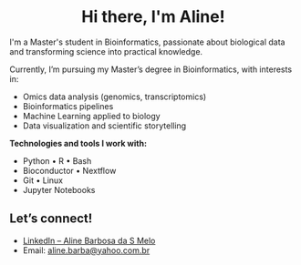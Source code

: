 <h1 align="center"> Hi there, I'm Aline!</h1>

I'm a Master's student in Bioinformatics, passionate about biological data and transforming science into practical knowledge.

Currently, I’m pursuing my Master’s degree in Bioinformatics, with interests in:

- Omics data analysis (genomics, transcriptomics)
- Bioinformatics pipelines
- Machine Learning applied to biology
- Data visualization and scientific storytelling

**Technologies and tools I work with:**

- Python • R • Bash
- Bioconductor • Nextflow
- Git • Linux
- Jupyter Notebooks

## Let’s connect!

- [LinkedIn – Aline Barbosa da S Melo](https://www.linkedin.com/in/aline-barbosa-da-s-melo-16a5a3141/)
- Email: aline.barba@yahoo.com.br
